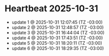 # Heartbeat 2025-10-31
- update 1 @ 2025-10-31 12:07:45 (TZ -03:00)
- update 2 @ 2025-10-31 12:48:57 (TZ -03:00)
- update 3 @ 2025-10-31 16:44:04 (TZ -03:00)
- update 4 @ 2025-10-31 17:43:51 (TZ -03:00)
- update 5 @ 2025-10-31 18:20:11 (TZ -03:00)
- update 6 @ 2025-10-31 18:29:35 (TZ -03:00)
